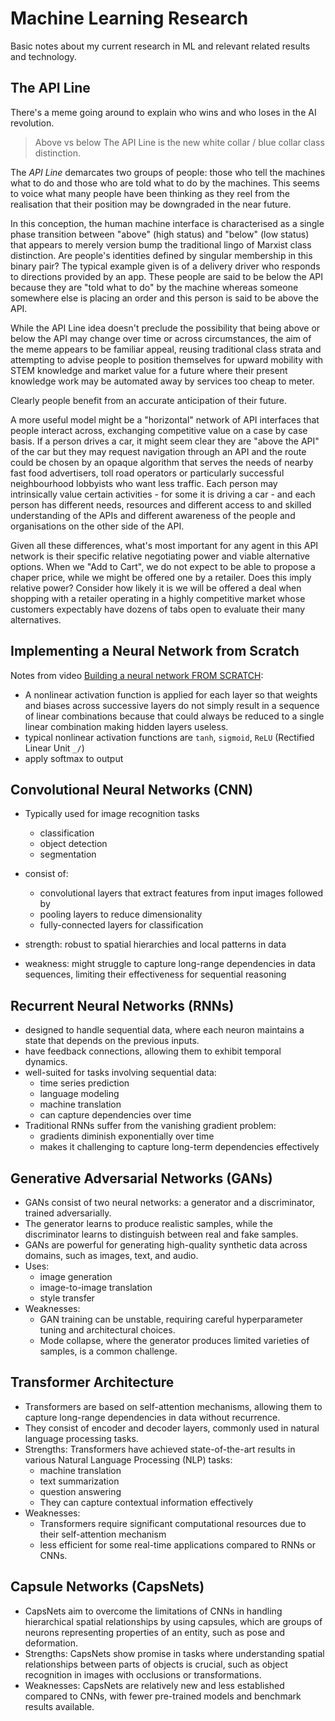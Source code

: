 # Machine Learning Research

Basic notes about my current research in ML and relevant related results and technology.



## The API Line

There's a meme going around to explain who wins and who loses in the AI revolution.

> Above vs below The API Line is the new white collar / blue collar class distinction. 

The _API Line_ demarcates two groups of people: those who tell the machines what to do and those who are told what to do by the machines. This seems to voice what many people have been thinking as they reel from the realisation that their position may be downgraded in the near future.

In this conception, the human machine interface is characterised as a single phase transition between "above" (high status) and "below" (low status) that appears to merely version bump the traditional lingo of Marxist class distinction. Are people's identities defined by singular membership in this binary pair? The typical example given is of a delivery driver who responds to directions provided by an app. These people are said to be below the API because they are "told what to do" by the machine whereas someone somewhere else is placing an order and this person is said to be above the API.

While the API Line idea doesn't preclude the possibility that being above or below the API may change over time or across circumstances, the aim of the meme appears to be familiar appeal, reusing traditional class strata and attempting to advise people to position themselves for upward mobility with STEM knowledge and market value for a future where their present knowledge work may be automated away by services too cheap to meter.

Clearly people benefit from an accurate anticipation of their future. 

A more useful model might be a "horizontal" network of API interfaces that people interact across, exchanging competitive value on a case by case basis. If a person drives a car, it might seem clear they are "above the API" of the car but they may request navigation through an API and the route could be chosen by an opaque algorithm that serves the needs of nearby fast food advertisers, toll road operators or particularly successful neighbourhood lobbyists who want less traffic. Each person may intrinsically value certain activities - for some it is driving a car - and each person has different needs, resources and different access to and skilled understanding of the APIs and different awareness of the people and organisations on the other side of the API.

Given all these differences, what's most important for any agent in this API network is their specific relative negotiating power and viable alternative options. When we "Add to Cart", we do not expect to be able to propose a chaper price, while we might be offered one by a retailer. Does this imply relative power? Consider how likely it is we will be offered a deal when shopping with a retailer operating in a highly competitive market whose customers expectably have dozens of tabs open to evaluate their many alternatives.

## Implementing a Neural Network from Scratch

Notes from video [Building a neural network FROM SCRATCH](https://www.youtube.com/watch?v=w8yWXqWQYmU):

* A nonlinear activation function is applied for each layer so that weights and biases across successive layers do not simply result in a sequence of linear combinations because that could always be reduced to a single linear combination making hidden layers useless. 
* typical nonlinear activation functions are `tanh`, `sigmoid`, `ReLU` (Rectified Linear Unit `_/`)
* apply softmax to output 


## Convolutional Neural Networks (CNN)

* Typically used for image recognition tasks 
    * classification
    * object detection 
    * segmentation
* consist of:
    * convolutional layers that extract features from input images followed by 
    * pooling layers to reduce dimensionality 
    * fully-connected layers for classification

* strength: robust to spatial hierarchies and local patterns in data
* weakness: might struggle to capture long-range dependencies in data sequences, limiting their effectiveness for sequential reasoning

## Recurrent Neural Networks (RNNs)

* designed to handle sequential data, where each neuron maintains a state that depends on the previous inputs. 
* have feedback connections, allowing them to exhibit temporal dynamics.
* well-suited for tasks involving sequential data: 
    * time series prediction
    * language modeling
    * machine translation
    * can capture dependencies over time
* Traditional RNNs suffer from the vanishing gradient problem: 
    * gradients diminish exponentially over time
    * makes it challenging to capture long-term dependencies effectively

## Generative Adversarial Networks (GANs)

* GANs consist of two neural networks: a generator and a discriminator, trained adversarially. 
* The generator learns to produce realistic samples, while the discriminator learns to distinguish between real and fake samples.
* GANs are powerful for generating high-quality synthetic data across domains, such as images, text, and audio. 
* Uses: 
    * image generation
    * image-to-image translation
    * style transfer
* Weaknesses: 
    * GAN training can be unstable, requiring careful hyperparameter tuning and architectural choices. 
    * Mode collapse, where the generator produces limited varieties of samples, is a common challenge.

## Transformer Architecture

* Transformers are based on self-attention mechanisms, allowing them to capture long-range dependencies in data without recurrence. 
* They consist of encoder and decoder layers, commonly used in natural language processing tasks.
* Strengths: Transformers have achieved state-of-the-art results in various Natural Language Processing (NLP) tasks: 
    * machine translation
    * text summarization
    * question answering
    * They can capture contextual information effectively
* Weaknesses: 
    * Transformers require significant computational resources due to their self-attention mechanism 
    * less efficient for some real-time applications compared to RNNs or CNNs.

## Capsule Networks (CapsNets)

* CapsNets aim to overcome the limitations of CNNs in handling hierarchical spatial relationships by using capsules, which are groups of neurons representing properties of an entity, such as pose and deformation.
* Strengths: CapsNets show promise in tasks where understanding spatial relationships between parts of objects is crucial, such as object recognition in images with occlusions or transformations.
* Weaknesses: CapsNets are relatively new and less established compared to CNNs, with fewer pre-trained models and benchmark results available.



